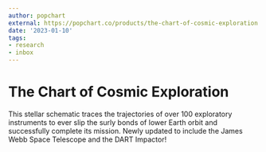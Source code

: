 ```yaml
---
author: popchart
external: https://popchart.co/products/the-chart-of-cosmic-exploration
date: '2023-01-10'
tags:
- research
- inbox
---
```


# The Chart of Cosmic Exploration

This stellar schematic traces the trajectories of over 100 exploratory instruments to ever slip the surly bonds of lower Earth orbit and successfully complete its mission.
Newly updated to include the James Webb Space Telescope and the DART Impactor!
